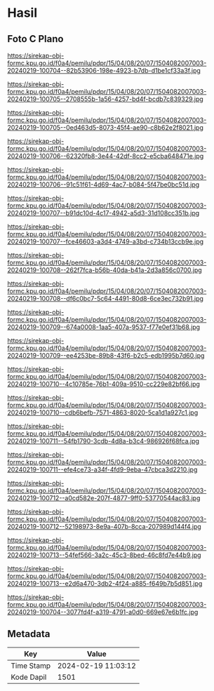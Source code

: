 # Hasil

## Foto C Plano

https://sirekap-obj-formc.kpu.go.id/f0a4/pemilu/pdpr/15/04/08/20/07/1504082007003-20240219-100704--82b53906-198e-4923-b7db-d1be1cf33a3f.jpg

https://sirekap-obj-formc.kpu.go.id/f0a4/pemilu/pdpr/15/04/08/20/07/1504082007003-20240219-100705--2708555b-1a56-4257-bd4f-bcdb7c839329.jpg

https://sirekap-obj-formc.kpu.go.id/f0a4/pemilu/pdpr/15/04/08/20/07/1504082007003-20240219-100705--0ed463d5-8073-45f4-ae90-c8b62e2f8021.jpg

https://sirekap-obj-formc.kpu.go.id/f0a4/pemilu/pdpr/15/04/08/20/07/1504082007003-20240219-100706--62320fb8-3e44-42df-8cc2-e5cba648471e.jpg

https://sirekap-obj-formc.kpu.go.id/f0a4/pemilu/pdpr/15/04/08/20/07/1504082007003-20240219-100706--91c51f61-4d69-4ac7-b084-5f47be0bc51d.jpg

https://sirekap-obj-formc.kpu.go.id/f0a4/pemilu/pdpr/15/04/08/20/07/1504082007003-20240219-100707--b91dc10d-4c17-4942-a5d3-31d108cc351b.jpg

https://sirekap-obj-formc.kpu.go.id/f0a4/pemilu/pdpr/15/04/08/20/07/1504082007003-20240219-100707--fce46603-a3d4-4749-a3bd-c734b13ccb9e.jpg

https://sirekap-obj-formc.kpu.go.id/f0a4/pemilu/pdpr/15/04/08/20/07/1504082007003-20240219-100708--262f7fca-b56b-40da-b41a-2d3a856c0700.jpg

https://sirekap-obj-formc.kpu.go.id/f0a4/pemilu/pdpr/15/04/08/20/07/1504082007003-20240219-100708--df6c0bc7-5c64-4491-80d8-6ce3ec732b91.jpg

https://sirekap-obj-formc.kpu.go.id/f0a4/pemilu/pdpr/15/04/08/20/07/1504082007003-20240219-100709--674a0008-1aa5-407a-9537-f77e0ef31b68.jpg

https://sirekap-obj-formc.kpu.go.id/f0a4/pemilu/pdpr/15/04/08/20/07/1504082007003-20240219-100709--ee4253be-89b8-43f6-b2c5-edb1995b7d60.jpg

https://sirekap-obj-formc.kpu.go.id/f0a4/pemilu/pdpr/15/04/08/20/07/1504082007003-20240219-100710--4c10785e-76b1-409a-9510-cc229e82bf66.jpg

https://sirekap-obj-formc.kpu.go.id/f0a4/pemilu/pdpr/15/04/08/20/07/1504082007003-20240219-100710--cdb6befb-7571-4863-8020-5ca1d1a927c1.jpg

https://sirekap-obj-formc.kpu.go.id/f0a4/pemilu/pdpr/15/04/08/20/07/1504082007003-20240219-100711--54fb1790-3cdb-4d8a-b3c4-986926f68fca.jpg

https://sirekap-obj-formc.kpu.go.id/f0a4/pemilu/pdpr/15/04/08/20/07/1504082007003-20240219-100711--efe4ce73-a34f-4fd9-9eba-47cbca3d2210.jpg

https://sirekap-obj-formc.kpu.go.id/f0a4/pemilu/pdpr/15/04/08/20/07/1504082007003-20240219-100712--a0cd582e-207f-4877-9ff0-53770544ac83.jpg

https://sirekap-obj-formc.kpu.go.id/f0a4/pemilu/pdpr/15/04/08/20/07/1504082007003-20240219-100712--52198973-8e9a-407b-8cca-207989d144f4.jpg

https://sirekap-obj-formc.kpu.go.id/f0a4/pemilu/pdpr/15/04/08/20/07/1504082007003-20240219-100713--54fef566-3a2c-45c3-8bed-46c8fd7e44b9.jpg

https://sirekap-obj-formc.kpu.go.id/f0a4/pemilu/pdpr/15/04/08/20/07/1504082007003-20240219-100713--e2d6a470-3db2-4f24-a885-f649b7b5d851.jpg

https://sirekap-obj-formc.kpu.go.id/f0a4/pemilu/pdpr/15/04/08/20/07/1504082007003-20240219-100704--3077fd4f-a319-4791-a0d0-669e67e6b1fc.jpg


## Metadata

| Key        | Value               |
| ---------- | ------------------- |
| Time Stamp | 2024-02-19 11:03:12 |
| Kode Dapil | 1501                |



